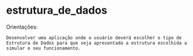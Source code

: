 # estrutura_de_dados

Orientações:

    Desenvolver uma aplicação onde o usuário deverá escolher o tipo de Estrutura de Dados para que seja apresentada a estrutura escolhida a simular o seu funcionamento. 
